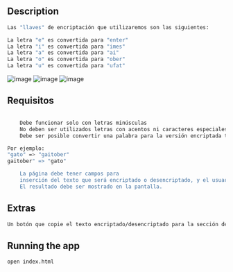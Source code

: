 ## Description

```bash
Las "llaves" de encriptación que utilizaremos son las siguientes:

La letra "e" es convertida para "enter"
La letra "i" es convertida para "imes"
La letra "a" es convertida para "ai"
La letra "o" es convertida para "ober"
La letra "u" es convertida para "ufat"
```

![image](https://github.com/jhhg04/Html-EncriptadorTexto-Alura/assets/52834318/76dab60f-ab04-4108-b916-e9038ab0e84a)
![image](https://github.com/jhhg04/Html-EncriptadorTexto-Alura/assets/52834318/d6da46ed-ad47-43aa-9a70-637ac263a3e2)
![image](https://github.com/jhhg04/Html-EncriptadorTexto-Alura/assets/52834318/81d59106-a909-4b53-94be-0ac46cdf83af)


## Requisitos

```bash

    Debe funcionar solo con letras minúsculas
    No deben ser utilizados letras con acentos ni caracteres especiales
    Debe ser posible convertir una palabra para la versión encriptada también devolver una palabra encriptada para su versión original.

Por ejemplo:
"gato" => "gaitober"
gaitober" => "gato"

    La página debe tener campos para
    inserción del texto que será encriptado o desencriptado, y el usuario debe poder escoger entre as dos opciones.
    El resultado debe ser mostrado en la pantalla.

```

## Extras

```bash
Un botón que copie el texto encriptado/desencriptado para la sección de transferencia, o sea que tenga la misma funcionalidad del ctrl+C o de la opción "copiar" del menú de las aplicaciones.
```

## Running the app

```bash
open index.html
```
